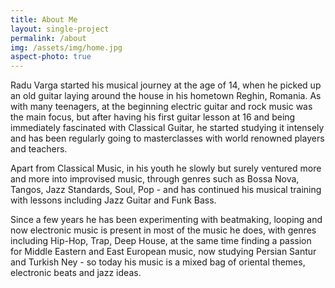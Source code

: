 ```yaml
---
title: About Me
layout: single-project
permalink: /about
img: /assets/img/home.jpg
aspect-photo: true
---
```


Radu Varga started his musical journey at the age of 14, when he picked up an old guitar laying around the house in his hometown Reghin, Romania. As with many teenagers, at the beginning electric guitar and rock music was the main focus, but after having his first guitar lesson at 16 and being immediately fascinated with Classical Guitar, he started studying it intensely and has been regularly going to masterclasses with world renowned players and teachers.

Apart from Classical Music, in his youth he slowly but surely ventured more and more into improvised music, through genres such as Bossa Nova, Tangos, Jazz Standards, Soul, Pop - and has continued his musical training with lessons including Jazz Guitar and Funk Bass.

Since a few years he has been experimenting with beatmaking, looping and now electronic music is present in most of the music he does, with genres including Hip-Hop, Trap, Deep House, at the same time finding a passion for Middle Eastern and East European music, now studying Persian Santur and Turkish Ney - so today his music is a mixed bag of oriental themes, electronic beats and jazz ideas.
